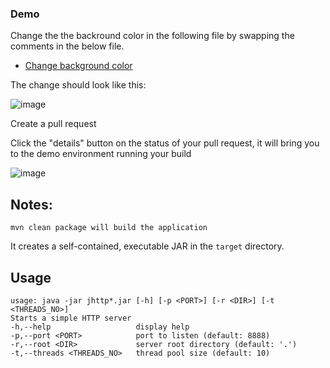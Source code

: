   
### Demo
Change the the backround color in the following file by swapping the comments in the below file.
* [Change background color](src/main/java/io/harness/jhttp/processor/DirectoryListing.java)

The change should look like this:

![image](https://user-images.githubusercontent.com/63068621/128278014-1b9beeb7-2f9d-4a23-9c3f-0e02a3905739.png)

Create a pull request

Click the "details" button on the status of your pull request, it will bring you to the demo environment running your build

![image](https://user-images.githubusercontent.com/63068621/128278134-6ed16f6d-5a10-4db1-8641-8c91eb6cfe82.png)


## Notes:

    mvn clean package will build the application
 
It creates a self-contained, executable JAR in the `target` directory.

## Usage

    usage: java -jar jhttp*.jar [-h] [-p <PORT>] [-r <DIR>] [-t <THREADS_NO>]
    Starts a simple HTTP server
    -h,--help                   display help
    -p,--port <PORT>            port to listen (default: 8888)
    -r,--root <DIR>             server root directory (default: '.')
    -t,--threads <THREADS_NO>   thread pool size (default: 10)
 

